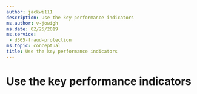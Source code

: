 ```yaml
---
author: jackwi111
description: Use the key performance indicators
ms.author: v-jowigh
ms.date: 02/25/2019
ms.service:
 - d365-fraud-protection
ms.topic: conceptual
title: Use the key performance indicators
---
```



# Use the key performance indicators
